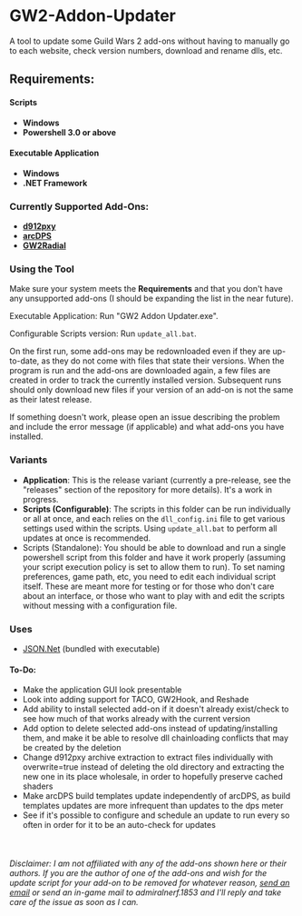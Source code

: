 # GW2-Addon-Updater
A tool to update some Guild Wars 2 add-ons without having to manually go to each website, check version numbers, download and rename dlls, etc.

## Requirements:
#### Scripts
- **Windows**
- **Powershell 3.0 or above**
#### Executable Application
- **Windows**
- **.NET Framework**

### Currently Supported Add-Ons:
- <a href="https://github.com/megai2/d912pxy">**d912pxy**</a>
- <a href="https://www.deltaconnected.com/arcdps/">**arcDPS**</a>
- <a href="https://github.com/Friendly0Fire/GW2Radial">**GW2Radial**</a>

### Using the Tool
Make sure your system meets the **Requirements** and that you don't have any unsupported add-ons (I should be expanding the list in the near future).

Executable Application: Run "GW2 Addon Updater.exe".

Configurable Scripts version: Run `update_all.bat`.

On the first run, some add-ons may be redownloaded even if they are up-to-date, as they do not come with files that state their versions. When the program is run and the add-ons are downloaded again, a few files are created in order to track the currently installed version. Subsequent runs should only download new files if your version of an add-on is not the same as their latest release.

If something doesn't work, please open an issue describing the problem and include the error message (if applicable) and what add-ons you have installed.

### Variants
- **Application**: This is the release variant (currently a pre-release, see the "releases" section of the repository for more details). It's a work in progress.
- **Scripts (Configurable)**: The scripts in this folder can be run individually or all at once, and each relies on the `dll_config.ini` file to get various settings used within the scripts. Using `update_all.bat` to perform all updates at once is recommended.
- Scripts (Standalone): You should be able to download and run a single powershell script from this folder and have it work properly (assuming your script execution policy is set to allow them to run). To set naming preferences, game path, etc, you need to edit each individual script itself. These are meant more for testing or for those who don't care about an interface, or those who want to play with and edit the scripts without messing with a configuration file.

### Uses
- <a href="https://www.newtonsoft.com/json">JSON.Net</a> (bundled with executable)

#### To-Do:
- Make the application GUI look presentable
- Look into adding support for TACO, GW2Hook, and Reshade
- Add ability to install selected add-on if it doesn't already exist/check to see how much of that works already with the current version
- Add option to delete selected add-ons instead of updating/installing them, and make it be able to resolve dll chainloading conflicts that may be created by the deletion
- Change d912pxy archive extraction to extract files individually with overwrite=true instead of deleting the old directory and extracting the new one in its place wholesale, in order to hopefully preserve cached shaders
- Make arcDPS build templates update independently of arcDPS, as build templates updates are more infrequent than updates to the dps meter
- See if it's possible to configure and schedule an update to run every so often in order for it to be an auto-check for updates

&nbsp;

###### Disclaimer: I am not affiliated with any of the add-ons shown here or their authors. If you are the author of one of the add-ons and wish for the update script for your add-on to be removed for whatever reason, <a href="mailto:fmmmlee@gmail.com">send an email</a> or send an in-game mail to admiralnerf.1853 and I'll reply and take care of the issue as soon as I can.
